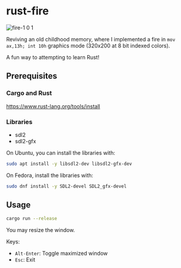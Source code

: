 # rust-fire

![fire-1 0 1](https://user-images.githubusercontent.com/67230/54908538-6aa3a700-4ee8-11e9-8dcc-1304767e0226.gif)

Reviving an old childhood memory, where I implemented a fire in
`mov ax,13h; int 10h` graphics mode (320x200 at 8 bit indexed colors).

A fun way to attempting to learn Rust!

## Prerequisites

### Cargo and Rust

https://www.rust-lang.org/tools/install

### Libraries

- sdl2
- sdl2-gfx

On Ubuntu, you can install the libraries with:

```bash
sudo apt install -y libsdl2-dev libsdl2-gfx-dev
```

On Fedora, install the libraries with:

```bash
sudo dnf install -y SDL2-devel SDL2_gfx-devel
```

## Usage

```bash
cargo run --release
```

You may resize the window.

Keys:

- `Alt-Enter`: Toggle maximized window
- `Esc`: Exit
